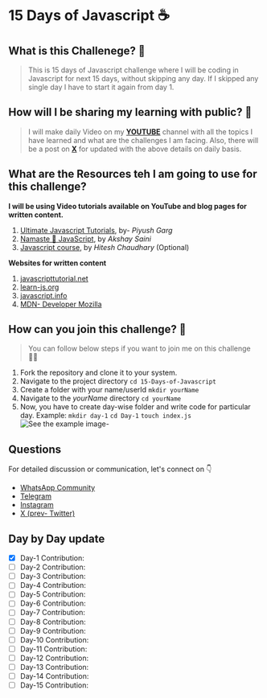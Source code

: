 # 15 Days of Javascript ☕
## What is this Challenege? 💭
> This is 15 days of Javascript challenge where I will be coding in Javascript for next 15 days, without skipping any day. If I skipped any single day I have to start it again from day 1.

## How will I be sharing my learning with public? 🚀
> I will make daily Video on my [**YOUTUBE**](https://www.youtube.com/@AnkitOjhaCoding) channel with all the topics I have learned and what are the challenges I am facing. Also, there will be a post on [**X**](https://twitter.com/ankitojhacoding) for updated with the above details on daily basis.

## What are the Resources teh I am going to use for this challenge?
**I will be using Video tutorials available on YouTube and blog pages for written content.**
1. [Ultimate Javascript Tutorials](https://www.youtube.com/playlist?list=PLinedj3B30sDFRdgPYvjnBs2JsDdHPIMv), by- *Piyush Garg*
2. [Namaste 🙏 JavaScript](https://www.youtube.com/playlist?list=PLlasXeu85E9cQ32gLCvAvr9vNaUccPVNP), by *Akshay Saini*
3. [Javascript course](https://www.youtube.com/playlist?list=PLRAV69dS1uWSxUIk5o3vQY2-_VKsOpXLD), by *Hitesh Chaudhary* (Optional)

**Websites for written content**
1. [javascripttutorial.net](https://www.javascripttutorial.net)
2. [learn-js.org](https://www.learn-js.org)
3. [javascript.info](https://javascript.info)
4. [MDN- Developer Mozilla](https://developer.mozilla.org/en-US/docs/Learn/JavaScript)

## How can you join this challenge? 🤔
> You can follow below steps if you want to join me on this challenge 🧑‍💻

1. Fork the repository and clone it to your system.
2. Navigate to the project directory
`cd 15-Days-of-Javascript`
3. Create a folder with your name/userId
`mkdir yourName`
4. Navigate to the *yourName* directory
`cd yourName`
5. Now, you have to create day-wise folder and write code for particular day. Example:
`mkdir day-1`
`cd Day-1`
`touch index.js`
![See the example image-]("image.png")

## Questions
For detailed discussion or communication, let's connect on 👇
- [WhatsApp Community](https://chat.whatsapp.com/E27XYKEV5iWJyr6J4UJkPs)
- [Telegram](https://t.me/codefor_coffee)
- [Instagram](https://www.instagram.com/ankitojha_07)
- [X (prev- Twitter)](https://twitter.com/ankitojhacoding)

## Day by Day update
- [x] Day-1 Contribution: 
- [ ] Day-2 Contribution:
- [ ] Day-3 Contribution:
- [ ] Day-4 Contribution:
- [ ] Day-5 Contribution:
- [ ] Day-6 Contribution:
- [ ] Day-7 Contribution:
- [ ] Day-8 Contribution:
- [ ] Day-9 Contribution:
- [ ] Day-10 Contribution:
- [ ] Day-11 Contribution:
- [ ] Day-12 Contribution:
- [ ] Day-13 Contribution:
- [ ] Day-14 Contribution:
- [ ] Day-15 Contribution: